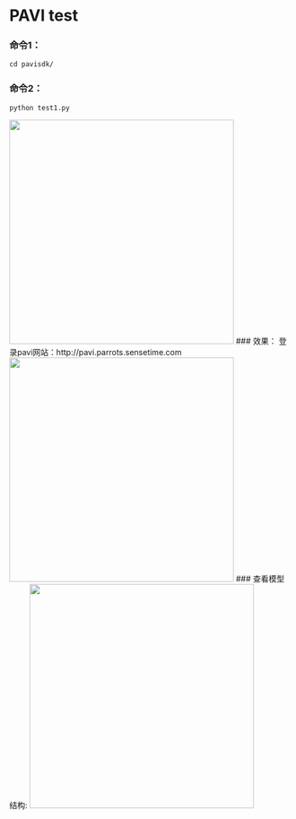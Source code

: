 # PAVI test
### 命令1： 
```shell
cd pavisdk/
```
### 命令2：
```shell
python test1.py
```
<img src=https://gitlab.sh.sensetime.com/xieyuming/imghost/raw/master/PAVIIMG/test1.png width="400" >
### 效果：
登录pavi网站：http://pavi.parrots.sensetime.com
<img src=https://gitlab.sh.sensetime.com/xieyuming/imghost/raw/master/PAVIIMG/PAVI_Dashboard.jpg width="400" >
### 查看模型结构:
<img src=https://gitlab.sh.sensetime.com/xieyuming/imghost/raw/master/PAVIIMG/PAVI_ModelStruct.jpg width="400" >


